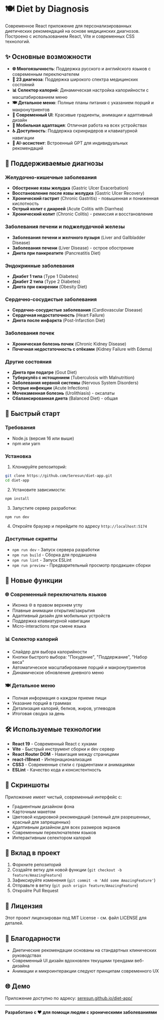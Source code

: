 # 🍽️ Diet by Diagnosis

Современное React приложение для персонализированных диетических рекомендаций на основе медицинских диагнозов. Построено с использованием React, Vite и современных CSS технологий.

## ✨ Основные возможности

* **🌐 Многоязычность**: Поддержка русского и английского языков с современным переключателем
* **🎯 23 диагноза**: Поддержка широкого спектра медицинских состояний
* **📊 Селектор калорий**: Динамическая настройка калорийности с масштабированием меню
* **🍽️ Детальное меню**: Полные планы питания с указанием порций и макронутриентов
* **🎨 Современный UI**: Красивые градиенты, анимации и адаптивный дизайн
* **📱 Мобильная адаптация**: Отличная работа на всех устройствах
* **♿ Доступность**: Поддержка скринридеров и клавиатурной навигации
* **🤖 AI-ассистент**: Встроенный GPT для индивидуальных рекомендаций

## 🏥 Поддерживаемые диагнозы

### Желудочно-кишечные заболевания
* **Обострение язвы желудка** (Gastric Ulcer Exacerbation)
* **Восстановление после язвы желудка** (Gastric Ulcer Recovery)
* **Хронический гастрит** (Chronic Gastritis) - повышенная и пониженная кислотность
* **Острый колит с диареей** (Acute Colitis with Diarrhea)
* **Хронический колит** (Chronic Colitis) - ремиссия и восстановление

### Заболевания печени и поджелудочной железы
* **Заболевания печени и желчного пузыря** (Liver and Gallbladder Disease)
* **Заболевания печени** (Liver Disease) - острое обострение
* **Диета при панкреатите** (Pancreatitis Diet)

### Эндокринные заболевания
* **Диабет 1 типа** (Type 1 Diabetes)
* **Диабет 2 типа** (Type 2 Diabetes)
* **Диета при ожирении** (Obesity Diet)

### Сердечно-сосудистые заболевания
* **Сердечно-сосудистые заболевания** (Cardiovascular Disease)
* **Сердечная недостаточность** (Heart Failure)
* **Диета после инфаркта** (Post-Infarction Diet)

### Заболевания почек
* **Хроническая болезнь почек** (Chronic Kidney Disease)
* **Почечная недостаточность с отёками** (Kidney Failure with Edema)

### Другие состояния
* **Диета при подагре** (Gout Diet)
* **Туберкулёз с истощением** (Tuberculosis with Malnutrition)
* **Заболевания нервной системы** (Nervous System Disorders)
* **Острые инфекции** (Acute Infections)
* **Мочекаменная болезнь** (Urolithiasis) - оксалаты
* **Сбалансированная диета** (Balanced Diet) - общая

## 🚀 Быстрый старт

### Требования

* Node.js (версия 16 или выше)
* npm или yarn

### Установка

1. Клонируйте репозиторий:
```bash
git clone https://github.com/Seresun/diet-app.git
cd diet-app
```

2. Установите зависимости:
```bash
npm install
```

3. Запустите сервер разработки:
```bash
npm run dev
```

4. Откройте браузер и перейдите по адресу `http://localhost:5174`

### Доступные скрипты

* `npm run dev` - Запуск сервера разработки
* `npm run build` - Сборка для продакшена
* `npm run lint` - Запуск ESLint
* `npm run preview` - Предварительный просмотр продакшен сборки

## 🎯 Новые функции

### 🌐 Современный переключатель языков
* Иконка 🌐 в правом верхнем углу
* Плавные анимации открытия/закрытия
* Адаптивный дизайн для мобильных устройств
* Поддержка клавиатурной навигации
* Micro-interactions при смене языка

### 📊 Селектор калорий
* Слайдер для выбора калорийности
* Кнопки быстрого выбора: "Похудение", "Поддержание", "Набор веса"
* Автоматическое масштабирование порций и макронутриентов
* Динамическое обновление дневного меню

### 🍽️ Детальное меню
* Полная информация о каждом приеме пищи
* Указание порций в граммах
* Детализация калорий, белков, жиров, углеводов
* Итоговая сводка за день

## 🛠️ Используемые технологии

* **React 19** - Современный React с хуками
* **Vite** - Быстрый инструмент сборки и dev сервер
* **React Router DOM** - Навигация между страницами
* **react-i18next** - Интернационализация
* **CSS3** - Современные стили с градиентами и анимациями
* **ESLint** - Качество кода и консистентность

## 📱 Скриншоты

Приложение имеет чистый, современный интерфейс с:

* Градиентным дизайном фона
* Карточным макетом
* Цветовой кодировкой рекомендаций (зеленый для разрешенных, красный для запрещенных)
* Адаптивным дизайном для всех размеров экранов
* Современным переключателем языков
* Интерактивным селектором калорий

## 🤝 Вклад в проект

1. Форкните репозиторий
2. Создайте ветку для новой функции (`git checkout -b feature/AmazingFeature`)
3. Зафиксируйте изменения (`git commit -m 'Add some AmazingFeature'`)
4. Отправьте в ветку (`git push origin feature/AmazingFeature`)
5. Откройте Pull Request

## 📄 Лицензия

Этот проект лицензирован под MIT License - см. файл LICENSE для деталей.

## 🙏 Благодарности

* Диетические рекомендации основаны на стандартных клинических руководствах
* Современный UI дизайн вдохновлен текущими трендами веб-дизайна
* Анимации и микроинтеракции следуют принципам современного UX

## 🌐 Демо

Приложение доступно по адресу: [seresun.github.io/diet-app/](https://seresun.github.io/diet-app/)

---

**Разработано с ❤️ для помощи людям с хроническими заболеваниями**
